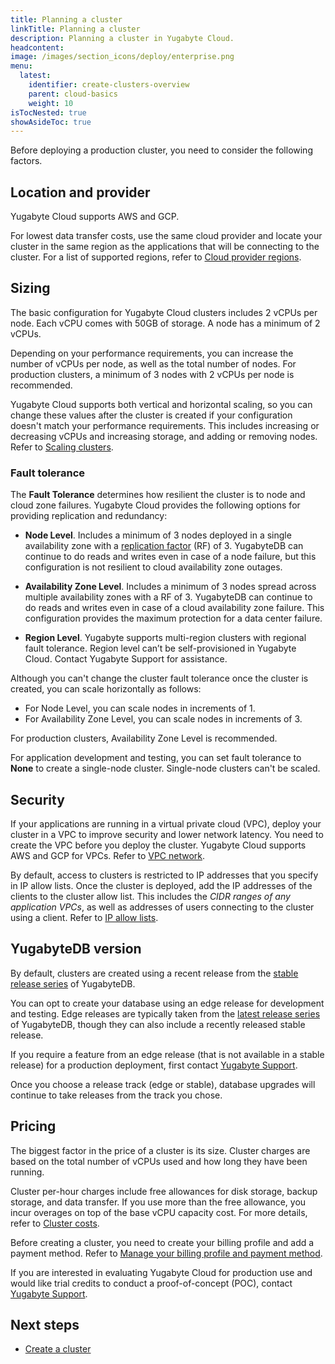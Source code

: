 ```yaml
---
title: Planning a cluster
linkTitle: Planning a cluster
description: Planning a cluster in Yugabyte Cloud.
headcontent:
image: /images/section_icons/deploy/enterprise.png
menu:
  latest:
    identifier: create-clusters-overview
    parent: cloud-basics
    weight: 10
isTocNested: true
showAsideToc: true
---
```


Before deploying a production cluster, you need to consider the following factors.

## Location and provider

Yugabyte Cloud supports AWS and GCP.

For lowest data transfer costs, use the same cloud provider and locate your cluster in the same region as the applications that will be connecting to the cluster. For a list of supported regions, refer to [Cloud provider regions](../../release-notes/#cloud-provider-regions).

## Sizing

The basic configuration for Yugabyte Cloud clusters includes 2 vCPUs per node. Each vCPU comes with 50GB of storage. A node has a minimum of 2 vCPUs.

Depending on your performance requirements, you can increase the number of vCPUs per node, as well as the total number of nodes. For production clusters, a minimum of 3 nodes with 2 vCPUs per node is recommended.

Yugabyte Cloud supports both vertical and horizontal scaling, so you can change these values after the cluster is created if your configuration doesn't match your performance requirements. This includes increasing or decreasing vCPUs and increasing storage, and adding or removing nodes. Refer to [Scaling clusters](../../cloud-clusters/configure-clusters/).

### Fault tolerance

The **Fault Tolerance** determines how resilient the cluster is to node and cloud zone failures. Yugabyte Cloud provides the following options for providing replication and redundancy:

- **Node Level**. Includes a minimum of 3 nodes deployed in a single availability zone with a [replication factor](../../../architecture/docdb-replication/replication/) (RF) of 3. YugabyteDB can continue to do reads and writes even in case of a node failure, but this configuration is not resilient to cloud availability zone outages.

- **Availability Zone Level**. Includes a minimum of 3 nodes spread across multiple availability zones with a RF of 3. YugabyteDB can continue to do reads and writes even in case of a cloud availability zone failure. This configuration provides the maximum protection for a data center failure.

- **Region Level**. Yugabyte supports multi-region clusters with regional fault tolerance. Region level can’t be self-provisioned in Yugabyte Cloud. Contact Yugabyte Support for assistance.

Although you can't change the cluster fault tolerance once the cluster is created, you can scale horizontally as follows:

- For Node Level, you can scale nodes in increments of 1.
- For Availability Zone Level, you can scale nodes in increments of 3.

For production clusters, Availability Zone Level is recommended.

For application development and testing, you can set fault tolerance to **None** to create a single-node cluster. Single-node clusters can't be scaled.

## Security

If your applications are running in a virtual private cloud (VPC), deploy your cluster in a VPC to improve security and lower network latency. You need to create the VPC before you deploy the cluster. Yugabyte Cloud supports AWS and GCP for VPCs. Refer to [VPC network](../../cloud-secure-clusters/cloud-vpcs/).

By default, access to clusters is restricted to IP addresses that you specify in IP allow lists. Once the cluster is deployed, add the IP addresses of the clients to the cluster allow list. This includes the _CIDR ranges of any application VPCs_, as well as addresses of users connecting to the cluster using a client. Refer to [IP allow lists](../../cloud-secure-clusters/add-connections/).

## YugabyteDB version

By default, clusters are created using a recent release from the [stable release series](../../../releases/versioning/#stable-releases) of YugabyteDB.

You can opt to create your database using an edge release for development and testing. Edge releases are typically taken from the [latest release series](../../../releases/versioning/#latest-releases) of YugabyteDB, though they can also include a recently released stable release.

If you require a feature from an edge release (that is not available in a stable release) for a production deployment, first contact [Yugabyte Support](https://support.yugabyte.com/hc/en-us/requests/new?ticket_form_id=360003113431).

Once you choose a release track (edge or stable), database upgrades will continue to take releases from the track you chose.

## Pricing

The biggest factor in the price of a cluster is its size. Cluster charges are based on the total number of vCPUs used and how long they have been running.

Cluster per-hour charges include free allowances for disk storage, backup storage, and data transfer. If you use more than the free allowance, you incur overages on top of the base vCPU capacity cost. For more details, refer to [Cluster costs](../../cloud-admin/cloud-billing-costs/).

Before creating a cluster, you need to create your billing profile and add a payment method. Refer to [Manage your billing profile and payment method](../../cloud-admin/cloud-billing-profile/).

If you are interested in evaluating Yugabyte Cloud for production use and would like trial credits to conduct a proof-of-concept (POC), contact [Yugabyte Support](https://support.yugabyte.com/hc/en-us/requests/new?ticket_form_id=360003113431).

## Next steps

- [Create a cluster](../create-clusters/)
